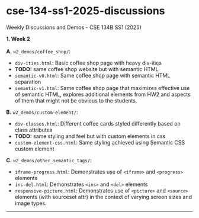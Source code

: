 # cse-134-ss1-2025-discussions
Weekly Discussions and Demos - CSE 134B SS1 (2025)

**1. Week 2**<br><br>
**A.** `w2_demos/coffee_shop/`:
- `div-ities.html`: Basic coffee shop page with heavy div-ities
- **TODO:** same coffee shop website but with semantic HTML
- `semantic-v0.html`: Same coffee shop page with semantic HTML separation
- `semantic-v1.html`: Same coffee shop page that maximizes effective use of semantic HTML, explores additional elements from HW2 and aspects of them that might not be obvious to the students.

**B.** `w2_demos/custom-element/`:
- `div-classes.html`: Different coffee cards styled differently based on class attributes
- **TODO:** same styling and feel but with custom elements in css
- `custom-element-css.html`: Same styling achieved using Semantic CSS custom element

**C.** `w2_demos/other_semantic_tags/`:
- `iframe-progress.html`: Demonstrates use of `<iframe>` and `<progress>` elements
- `ins-del.html`: Demonstrates `<ins>` and `<del>` elements
- `responsive-picture.html`: Demonstrates use of `<picture>` and `<source>` elements (with sourceset attr) in the context of varying screen sizes and image types.

---

